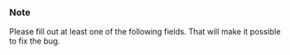 ### Note

Please fill out at least one of the following fields. That will make it possible to fix the bug.